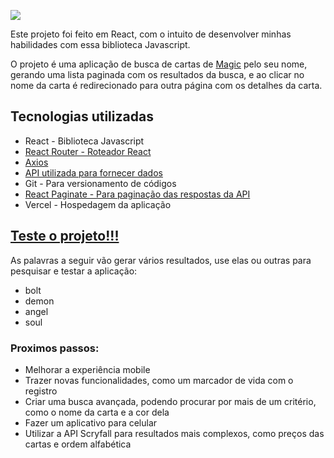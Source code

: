 <a href='https://planecards.vercel.app/'><img src='https://github.com/FelipeDH9/planecards/blob/main/src/assets/logos/planeCardsLogo.png'></a>

Este projeto foi feito em React, com o intuito de desenvolver minhas habilidades com essa biblioteca Javascript.

O projeto é uma aplicação de busca de cartas de <a href="https://magic.wizards.com/pt-BR">Magic</a> pelo seu nome, gerando uma lista paginada com os resultados da busca, e ao clicar no nome da carta é redirecionado para outra página com os detalhes da carta.

## Tecnologias utilizadas

<ul> 
  <li>React - Biblioteca Javascript</li>
  <li><a href="https://reactrouter.com/docs/en/v6/getting-started/overview" target="_blank">React Router - Roteador React</a></li>
  <li><a href="https://axios-http.com/ptbr/docs/intro" target="_blank">Axios</a></li>
  <li><a href="https://docs.magicthegathering.io/" target="_blank">API utilizada para fornecer dados</a></li>
  <li>Git - Para versionamento de códigos</li>
  <li><a href='https://www.npmjs.com/package/react-paginate' target"_blank">React Paginate - Para paginação das respostas da API</a></li>
  <li>Vercel - Hospedagem da aplicação</li>
</ul>
<h2><a href="https://planecards.vercel.app/">Teste o projeto!!!</a></h2>
<p>As palavras a seguir vão gerar vários resultados, use elas ou outras para pesquisar e testar a aplicação:</p>
<ul>
  <li>bolt</li>
  <li>demon</li>
  <li>angel</li>
  <li>soul</li>
</ul>

### Proximos passos:

<ul>
  <li>Melhorar a experiência mobile</li>
  <li>Trazer novas funcionalidades, como um marcador de vida com o registro</li>
  <li>Criar uma busca avançada, podendo procurar por mais de um critério, como o nome da carta e a cor dela</li>
  <li>Fazer um aplicativo para celular</li>
  <li>Utilizar a API Scryfall para resultados mais complexos, como preços das cartas e ordem alfabética</li>
</ul>
